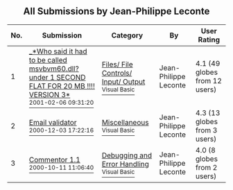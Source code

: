 ﻿<div align="center">

## All Submissions by Jean\-Philippe Leconte

</div>

No.  | Submission | Category | By   | User Rating
---- | ---------- | -------- | ---- | -----------
1 | [\_\*Who said it had to be called msvbvm60\.dll? under 1 SECOND FLAT FOR 20 MB \!\!\!\! VERSION 3\*<br /><sup>2001-02-06 09:31:20</sup>](https://github.com/Planet-Source-Code/jean-philippe-leconte-who-said-it-had-to-be-called-msvbvm60-dll-under-1-second-flat-for-20__1-15056) | [Files/ File Controls/ Input/ Output<br /><sup>Visual Basic</sup>](../ByCategory/files-file-controls-input-output__1-3.md) | Jean\-Philippe Leconte | 4.1 (49 globes from 12 users)
2 | [Email validator<br /><sup>2000-12-03 17:22:16</sup>](https://github.com/Planet-Source-Code/jean-philippe-leconte-email-validator__1-13297) | [Miscellaneous<br /><sup>Visual Basic</sup>](../ByCategory/miscellaneous__1-1.md) | Jean\-Philippe Leconte | 4.3 (13 globes from 3 users)
3 | [Commentor 1\.1<br /><sup>2000-10-11 11:06:40</sup>](https://github.com/Planet-Source-Code/jean-philippe-leconte-commentor-1-1__1-12307) | [Debugging and Error Handling<br /><sup>Visual Basic</sup>](../ByCategory/debugging-and-error-handling__1-26.md) | Jean\-Philippe Leconte | 4.0 (8 globes from 2 users)
